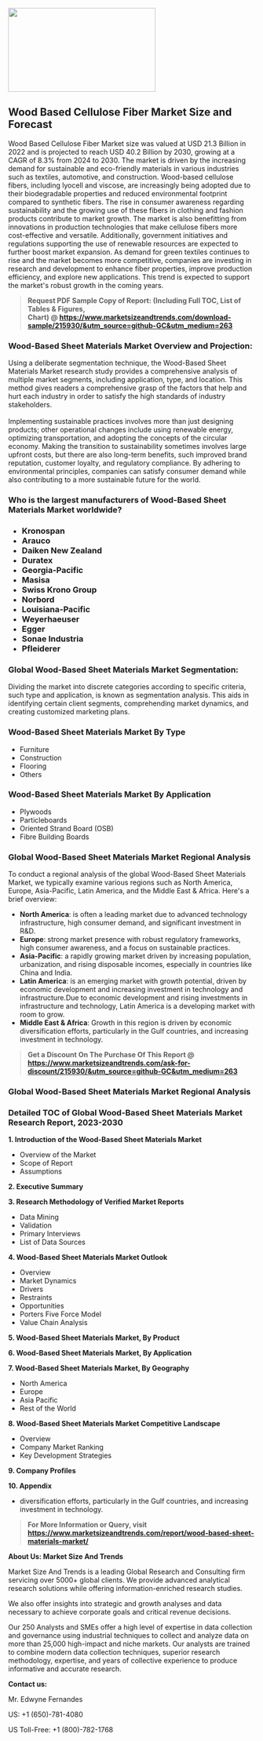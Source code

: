 <p><img class="alignnone size-medium wp-image-20088" src="https://ffe5etoiles.com/wp-content/uploads/2024/12/MST1-300x171.png" alt="" width="300" height="171" /></p><h2>Wood Based Cellulose Fiber Market Size and Forecast</h2><p>Wood Based Cellulose Fiber Market size was valued at USD 21.3 Billion in 2022 and is projected to reach USD 40.2 Billion by 2030, growing at a CAGR of 8.3% from 2024 to 2030. The market is driven by the increasing demand for sustainable and eco-friendly materials in various industries such as textiles, automotive, and construction. Wood-based cellulose fibers, including lyocell and viscose, are increasingly being adopted due to their biodegradable properties and reduced environmental footprint compared to synthetic fibers. The rise in consumer awareness regarding sustainability and the growing use of these fibers in clothing and fashion products contribute to market growth. The market is also benefitting from innovations in production technologies that make cellulose fibers more cost-effective and versatile. Additionally, government initiatives and regulations supporting the use of renewable resources are expected to further boost market expansion. As demand for green textiles continues to rise and the market becomes more competitive, companies are investing in research and development to enhance fiber properties, improve production efficiency, and explore new applications. This trend is expected to support the market's robust growth in the coming years.</p></p><blockquote id="" class=""><strong>Request PDF Sample Copy of Report: (Including Full TOC, List of Tables &amp; Figures, Chart)&nbsp;@&nbsp;<strong><a href="https://www.marketsizeandtrends.com/download-sample/215930/&utm_source=github-GC&utm_medium=263" target="_blank">https://www.marketsizeandtrends.com/download-sample/215930/&utm_source=github-GC&utm_medium=263</a></strong></strong></blockquote><h3 id="" class="">Wood-Based Sheet Materials Market&nbsp;Overview and Projection:</h3><p id="" class="">Using a deliberate segmentation technique, the Wood-Based Sheet Materials Market research study provides a comprehensive analysis of multiple market segments, including application, type, and location. This method gives readers a comprehensive grasp of the factors that help and hurt each industry in order to satisfy the high standards of industry stakeholders. <br /> <br />Implementing sustainable practices involves more than just designing products; other operational changes include using renewable energy, optimizing transportation, and adopting the concepts of the circular economy. Making the transition to sustainability sometimes involves large upfront costs, but there are also long-term benefits, such improved brand reputation, customer loyalty, and regulatory compliance. By adhering to environmental principles, companies can satisfy consumer demand while also contributing to a more sustainable future for the world.</p><h3 id="" class="">Who is the largest manufacturers of&nbsp;Wood-Based Sheet Materials Market worldwide?</h3><h3 class=""><p><ul><li>Kronospan </li><li> Arauco </li><li> Daiken New Zealand </li><li> Duratex </li><li> Georgia-Pacific </li><li> Masisa </li><li> Swiss Krono Group </li><li> Norbord </li><li> Louisiana-Pacific </li><li> Weyerhaeuser </li><li> Egger </li><li> Sonae Industria </li><li> Pfleiderer</li></ul></p></h3><h3 id="" class="">Global&nbsp;Wood-Based Sheet Materials Market Segmentation:</h3><p id="" class="">Dividing the market into discrete categories according to specific criteria, such type and application, is known as segmentation analysis. This aids in identifying certain client segments, comprehending market dynamics, and creating customized marketing plans.</p><h3 id="" class="">Wood-Based Sheet Materials Market&nbsp;By Type</h3><p><p><ul><li>Furniture</li><li> Construction</li><li> Flooring</li><li> Others</p></li></ul></p></p><h3 id="" class="">Wood-Based Sheet Materials Market&nbsp;By Application</h3><p class=""><p><ul><li>Plywoods</li><li> Particleboards</li><li> Oriented Strand Board (OSB)</li><li> Fibre Building Boards</li></ul></p></p><h3 id="" class="">Global Wood-Based Sheet Materials Market Regional Analysis</h3><p id="" class="">To conduct a regional analysis of the global Wood-Based Sheet Materials Market, we typically examine various regions such as North America, Europe, Asia-Pacific, Latin America, and the Middle East &amp; Africa. Here's a brief overview:</p><ul><li><strong>North America</strong>: is often a leading market due to advanced technology infrastructure, high consumer demand, and significant investment in R&amp;D.</li><li><strong>Europe</strong>: strong market presence with robust regulatory frameworks, high consumer awareness, and a focus on sustainable practices.</li><li><strong>Asia-Pacific</strong>: a rapidly growing market driven by increasing population, urbanization, and rising disposable incomes, especially in countries like China and India.</li><li><strong>Latin America</strong>: is an emerging market with growth potential, driven by economic development and increasing investment in technology and infrastructure.Due to economic development and rising investments in infrastructure and technology, Latin America is a developing market with room to grow.</li><li><strong>Middle East &amp; Africa</strong>: Growth in this region is driven by economic diversification efforts, particularly in the Gulf countries, and increasing investment in technology.</li></ul><blockquote id="" class=""><strong>Get a Discount On The Purchase Of This Report @ <strong><a href="https://www.marketsizeandtrends.com/ask-for-discount/215930/&utm_source=github-GC&utm_medium=263" target="_blank">https://www.marketsizeandtrends.com/ask-for-discount/215930/&utm_source=github-GC&utm_medium=263</a></strong></strong></blockquote><h3 id="" class="">Global Wood-Based Sheet Materials Market Regional Analysis</h3><h3 id="" class="">Detailed TOC of Global Wood-Based Sheet Materials Market Research Report, 2023-2030</h3><p id="" class=""><strong>1. Introduction of the Wood-Based Sheet Materials Market</strong></p><ul><li>Overview of the Market</li><li>Scope of Report</li><li>Assumptions</li></ul><p id="" class=""><strong>2. Executive Summary</strong></p><p id="" class=""><strong>3. Research Methodology of Verified Market Reports</strong></p><ul><li>Data Mining</li><li>Validation</li><li>Primary Interviews</li><li>List of Data Sources</li></ul><p id="" class=""><strong>4. Wood-Based Sheet Materials Market Outlook</strong></p><ul><li>Overview</li><li>Market Dynamics</li><li>Drivers</li><li>Restraints</li><li>Opportunities</li><li>Porters Five Force Model</li><li>Value Chain Analysis</li></ul><p id="" class=""><strong>5. Wood-Based Sheet Materials Market, By Product</strong></p><p id="" class=""><strong>6. Wood-Based Sheet Materials Market, By Application</strong></p><p id="" class=""><strong>7. Wood-Based Sheet Materials Market, By Geography</strong></p><ul><li>North America</li><li>Europe</li><li>Asia Pacific</li><li>Rest of the World</li></ul><p id="" class=""><strong>8. Wood-Based Sheet Materials Market Competitive Landscape</strong></p><ul><li>Overview</li><li>Company Market Ranking</li><li>Key Development Strategies</li></ul><p id="" class=""><strong>9. Company Profiles</strong></p><p id="" class=""><strong>10. Appendix</strong></p><ul><li>diversification efforts, particularly in the Gulf countries, and increasing investment in technology.</li></ul><blockquote id="" class=""><strong>For More Information or Query, visit <strong><strong><a href="https://www.marketsizeandtrends.com/report/wood-based-sheet-materials-market/" target="_blank">https://www.marketsizeandtrends.com/report/wood-based-sheet-materials-market/</a></strong></strong></strong></blockquote><p id="" class=""><strong>About Us: Market Size And Trends</strong></p><p id="" class="">Market Size And Trends is a leading Global Research and Consulting firm servicing over 5000+ global clients. We provide advanced analytical research solutions while offering information-enriched research studies.</p><p id="" class="">We also offer insights into strategic and growth analyses and data necessary to achieve corporate goals and critical revenue decisions.</p><p id="" class="">Our 250 Analysts and SMEs offer a high level of expertise in data collection and governance using industrial techniques to collect and analyze data on more than 25,000 high-impact and niche markets. Our analysts are trained to combine modern data collection techniques, superior research methodology, expertise, and years of collective experience to produce informative and accurate research.</p><p id="" class=""><strong>Contact us:</strong></p><p id="" class="">Mr. Edwyne Fernandes</p><p id="" class="">US: +1 (650)-781-4080</p><p id="" class="">US Toll-Free: +1 (800)-782-1768</p>

